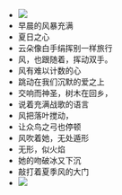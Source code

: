 - ![](./_image/2020-11-25/fc3636b8fe7364d8defc3aaa931dbb2f.jpeg)
- 早晨的风暴充满
- 夏日之心
- 云朵像白手绢挥别一样旅行
- 风，也跟随着，挥动双手。
- 风有难以计数的心
- 跳动在我们沉默的爱之上
- 交响而神圣，树木在回乡，
- 说着充满战歌的语言
- 风把落叶搅动，
- 让众鸟之弓也停顿
- 风吹着她，无处遁形
- 无形，似火焰
- 她的吻破冰又下沉
- 敲打着夏季风的大门
- ![](./_image/2020-11-25/71b5006202afe9ad91337049f08b1b2b.jpeg)
